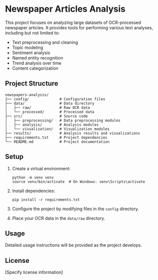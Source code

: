 # Newspaper Articles Analysis

This project focuses on analyzing large datasets of OCR-processed newspaper articles. It provides tools for performing various text analyses, including but not limited to:

- Text preprocessing and cleaning
- Topic modeling
- Sentiment analysis
- Named entity recognition
- Trend analysis over time
- Content categorization

## Project Structure

```
newspapers-analysis/
├── config/              # Configuration files
├── data/                # Data directory
│   ├── raw/             # Raw OCR data
│   └── processed/       # Processed data
├── src/                 # Source code
│   ├── preprocessing/   # Data preprocessing modules
│   ├── analysis/        # Analysis modules
│   └── visualization/   # Visualization modules
├── results/             # Analysis results and visualizations
├── requirements.txt     # Project dependencies
└── README.md            # Project documentation
```

## Setup

1. Create a virtual environment:
   ```
   python -m venv venv
   source venv/bin/activate  # On Windows: venv\Scripts\activate
   ```

2. Install dependencies:
   ```
   pip install -r requirements.txt
   ```

3. Configure the project by modifying files in the `config` directory.

4. Place your OCR data in the `data/raw` directory.

## Usage

Detailed usage instructions will be provided as the project develops.

## License

[Specify license information]
